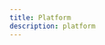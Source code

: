 ```yaml
---
title: Platform
description: platform
---
```


<!-- TODO:  understand why i cant delete this file?? -->
